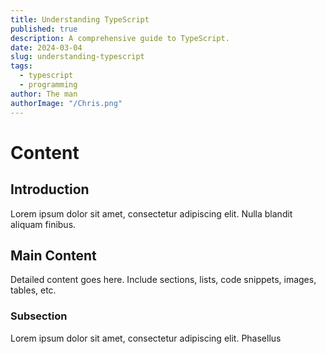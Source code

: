 ```yaml
---
title: Understanding TypeScript
published: true
description: A comprehensive guide to TypeScript.
date: 2024-03-04
slug: understanding-typescript
tags:
  - typescript
  - programming
author: The man
authorImage: "/Chris.png"
---
```


# Content

## Introduction

Lorem ipsum dolor sit amet, consectetur adipiscing elit. Nulla blandit aliquam finibus.

## Main Content

Detailed content goes here. Include sections, lists, code snippets, images, tables, etc.

### Subsection

Lorem ipsum dolor sit amet, consectetur adipiscing elit. Phasellus
